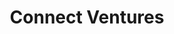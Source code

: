 ---
layout: firm_page
title: "Connect Ventures"
id: "connectventures.co"
permalink: "/connectventuresconnectventures.co/"
website: "https://www.connectventures.co"
offices: "London (United Kingdom)"
investment_stages: "Pre-seed, Seed"
portfolio_companies: "Accountable, Lanes & Planes, Torg, Tuza, Citymapper, Soldo, TrueLayer, Purple Dot, Oyster, Curve, Ogment, Unwritten, Steep, Cloud Capital, ai-coustics, Aikido, Colossal, Upstream, Trialing, Tably, Embedd, Dust, Swallow, Neverless, Motives, eDRV"
portfolio_link: "https://www.connectventures.co/companies"
investment_markets: "AI, Health, Data and Infrastructure, Fintech, SaaS, Vertical Networks, Marketplaces"
founded_year: "2012"
description: "Connect Ventures is a venture capital firm investing in pre-seed and seed stage product companies across Europe. They focus on partnering with exceptional founders building outlier product companies, providing capital and operational support. They are known for their founder-focused approach and strong community."
linkedin: "https://www.linkedin.com/company/connect-ventures"
twitter: ""
instagram: ""
team_page: "https://www.connectventures.co/team-members/pietro-bezza"
investor_type: "Venture Capital"
crunchbase: "https://www.crunchbase.com/organization/connect-ventures"
pitchbook: "https://pitchbook.com/profiles/investor/54400-78"

# SEO Optimization
meta_title: "Connect Ventures - VC Firm - projectstartups.com"
meta_description: "Connect Ventures, Connect Ventures is a venture capital firm investing in pre-seed and seed stage product companies across Europe. They focus on partnering with excepti..."
meta_keywords: "Connect Ventures, AI, Health, Data and Infrastructure, Fintech, SaaS, Vertical Networks, Marketplaces, VC firm, venture capital, startup investor, projectstartups.com"
canonical_url: "https://vc.projectstartups.com/connectventuresconnectventures.co/"
---